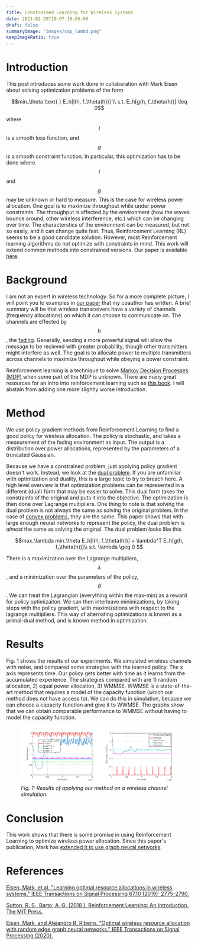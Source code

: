 ```yaml
---
title: Constrained Learning for Wireless Systems
date: 2021-02-28T19:07:18-05:00
draft: false
summaryImage: "images/cap_lambd.png"
keepImageRatio: true
---
```


<script src="https://cdn.mathjax.org/mathjax/latest/MathJax.js?config=TeX-AMS-MML_HTMLorMML" type="text/javascript"></script>

# Introduction
This post introduces some work done in collaboration with Mark Eisen about solving optimization problems of the form

$$min_\theta \text{ } E_h[l(h, f_\theta(h))] \\
s.t. E_h[g(h, f_\theta(h))] \leq 0$$

where $$l$$ is a smooth loss function, and $$g$$ is a smooth constraint function. In particular, this optimization has to be done where $$l$$ and $$g$$ may be unknown or hard to measure. This is the case for wireless power allocation. One goal is to maximize throughput while under power constraints. The throughput is affected by the environment (how the waves bounce around, other wireless interference, etc.) which can be changing over time. The characterstics of the environment can be measured, but not so easily, and it can change quite fast. Thus, Reinforcement Learning (RL) seems to be a good candidate solution. However, most Reinforcement learning algorithms do not optimize with constraints in mind. This work will extend common methods into constrained versions. Our paper is available [here](#eisen).

# Background
I am not an expert in wireless technology. So for a more complete picture, I will point you to examples in [our paper](https://arxiv.org/abs/1807.08088) that my coauthor has written. A brief summary will be that wireless transceivers have a variety of channels (frequency allocations) on which it can choose to communicate on. The channels are effected by $$h$$, the [fading](https://en.wikipedia.org/wiki/Fading). Generally, sending a more powerful signal will allow the message to be recieved with greater probability, though other transmitters might interfere as well. The goal is to allocate power to multiple transmitters across channels to maximize throughput while obeying a power constraint.

Reinforcement learning is a technique to solve [Markov Decision Processes (MDP)](https://en.wikipedia.org/wiki/Markov_decision_process) when some part of the MDP is unknown. There are many great resources for an intro into reinforcement learning such as [this book](#sutton). I will abstain from adding one more slightly worse introduction. 

# Method
We use policy gradient methods from Reinforcement Learning to find a good policy for wireless allocation. The policy is stochastic, and takes a measurement of the fading environment as input. The output is a distribution over power allocations, represented by the parameters of a truncated Gaussian.

Because we have a constrained problem, just applying policy gradient doesn't work. Instead, we look at the [dual problem](https://en.wikipedia.org/wiki/Duality_(optimization)). If you are unfamiliar with optimization and duality, this is a large topic to try to breach here. A high level overview is that optimization problems can be represented in a different (dual) form that may be easier to solve. This dual form takes the constraints of the original and puts it into the objective. The optimization is then done over Lagrange multipliers. One thing to note is that solving the dual problem is not always the same as solving the original problem. In the case of [convex problems](https://en.wikipedia.org/wiki/Convex_optimization), they are the same. This paper shows that with large enough neural networks to represent the policy, the dual problem is *almost* the same as solving the original.
The dual problem looks like this

$$max_\lambda min_\theta E_h[l(h, f_\theta(h))] + \lambda^T E_h[g(h, f_\theta(h))]\\
s.t. \lambda \geq 0 $$

There is a maximization over the Lagrange multipliers, $$\lambda$$, and a minimization over the parameters of the policy, $$\theta$$. We can treat the Lagrangian (everything within the max-min) as a reward for policy optimizaiton. We can then interleave minimizations, by taking steps with the policy gradient, with maximizations with respect to the lagrange multipliers. This way of alternating optimizations is known as a primal-dual method, and is known method in optimization.

# Results
Fig. 1 shows the results of our experiments. We simulated wireless channels with noise, and compared some strategies with the learned policy. The x axis represents time. Our policy gets better with time as it learns from the accumulated experience. The strategies compared with are 1) random allocation, 2) equal power allocation, 3) WMMSE. WWMSE is a state-of-the-art method that requires a model of the capacity function (which our method does not have access to). We can do this in simulation, because we can choose a capacity function and give it to WWMSE. The graphs show that we can obtain comparable performance to WMMSE without having to model the capacity function.

<figure display="table">
  <img src="images/results.png" />
  <figcaption display="table-caption" caption-side="bottom"><i>Fig. 1: Results of applying our method on a wireless channel simulation. </i></figcaption>
</figure>

# Conclusion
This work shows that there is some promise in using Reinforcement Learning to optimize wireless power allocation. Since this paper's publication, Mark has [extended it to use graph neural networks](#eisen2020). 

# References

<a name="eisen" href="https://arxiv.org/abs/1807.08088" target="_blank">Eisen, Mark, et al. "Learning optimal resource allocations in wireless systems." IEEE Transactions on Signal Processing 67.10 (2019): 2775-2790.</a>

<a name="sutton" href="http://incompleteideas.net/book/the-book-2nd.html" target="_blank">Sutton, R. S., Barto, A. G. (2018 ). Reinforcement Learning: An Introduction. The MIT Press.</a>

<a name="eisen2020" href="https://arxiv.org/pdf/1909.01865.pdf" target="_blank">Eisen, Mark, and Alejandro R. Ribeiro. "Optimal wireless resource allocation with random edge graph neural networks." IEEE Transactions on Signal Processing (2020).</a>




